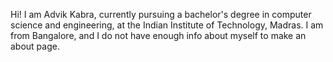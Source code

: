 Hi! I am Advik Kabra, currently pursuing a bachelor's degree in computer science and engineering, at the Indian Institute of Technology, Madras. I am from Bangalore, and I do not have enough info about myself to make an about page.
